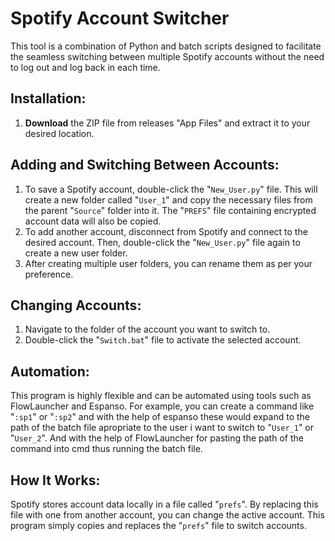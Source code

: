 # Spotify Account Switcher

This tool is a combination of Python and batch scripts designed to facilitate the seamless switching between multiple Spotify accounts without the need to log out and log back in each time.

## Installation:

1. **Download** the ZIP file from releases "App Files" and extract it to your desired location.

## Adding and Switching Between Accounts:

1. To save a Spotify account, double-click the "`New_User.py`" file. This will create a new folder called "`User_1`" and copy the necessary files from the parent "`Source`" folder into it. The "`PREFS`" file containing encrypted account data will also be copied.
2. To add another account, disconnect from Spotify and connect to the desired account. Then, double-click the "`New_User.py`" file again to create a new user folder.
3. After creating multiple user folders, you can rename them as per your preference.

## Changing Accounts:

1. Navigate to the folder of the account you want to switch to.
2. Double-click the "`Switch.bat`" file to activate the selected account.

## Automation:

This program is highly flexible and can be automated using tools such as FlowLauncher and Espanso. For example, you can create a command like "`:sp1`" or "`:sp2`" and with the help of espanso these would expand to the path of the batch file apropriate to the user i want to switch to "`User_1`" or "`User_2`". And with the help of FlowLauncher for pasting the path of the command into cmd thus running the batch file.

## How It Works:

Spotify stores account data locally in a file called "`prefs`". By replacing this file with one from another account, you can change the active account. This program simply copies and replaces the "`prefs`" file to switch accounts.
